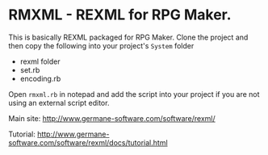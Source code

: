RMXML - REXML for RPG Maker.
=====
This is basically REXML packaged for RPG Maker.
Clone the project and then copy the following into your project's `System` folder

* rexml folder
* set.rb
* encoding.rb

Open `rmxml.rb` in notepad and add the script into your project if you
are not using an external script editor.

Main site:
http://www.germane-software.com/software/rexml/

Tutorial:
http://www.germane-software.com/software/rexml/docs/tutorial.html
